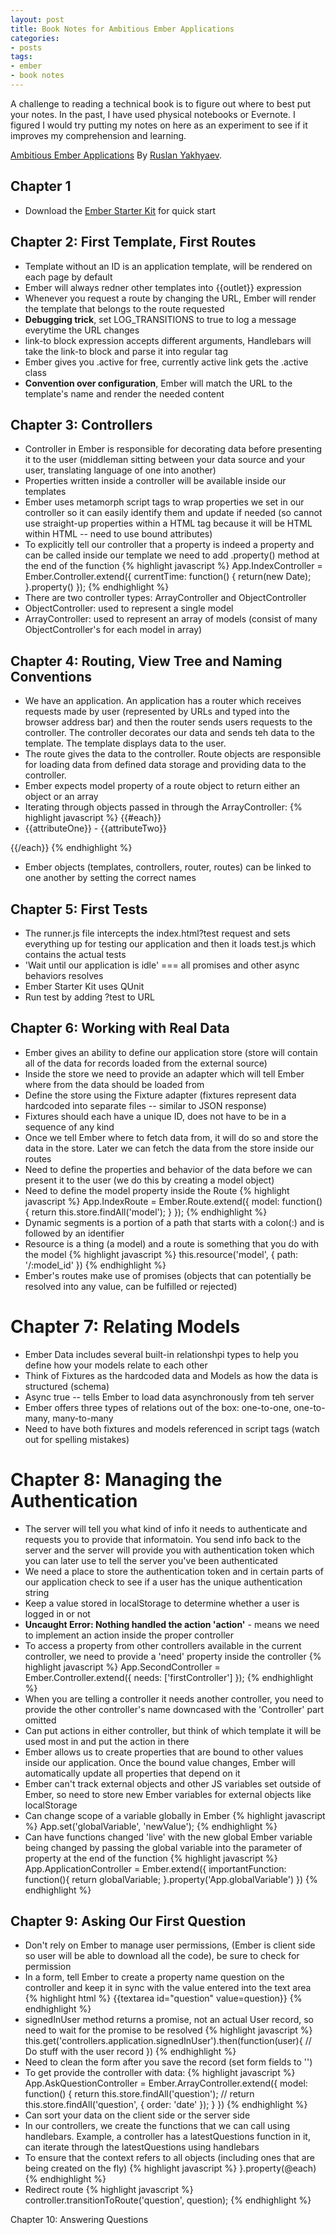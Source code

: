 ```yaml
---
layout: post
title: Book Notes for Ambitious Ember Applications
categories:
- posts
tags:
- ember
- book notes
---
```


A challenge to reading a technical book is to figure out where to best put your notes. In the past, I have used physical notebooks or Evernote. I figured I would try putting my notes on here as an experiment to see if it improves my comprehension and learning.

[Ambitious Ember Applications](https://leanpub.com/emberjs_applications) By [Ruslan Yakhyaev](https://twitter.com/ryakh).

Chapter 1
---
- Download the [Ember Starter Kit](http://www.emberjs.com) for quick start

Chapter 2: First Template, First Routes
---
- Template without an ID is an application template, will be rendered on each page by default
- Ember will always redner other templates into {{outlet}} expression
- Whenever you request a route by changing the URL, Ember will render the template that belongs to the route requested
- **Debugging trick**, set LOG_TRANSITIONS to true to log a message everytime the URL changes
- link-to block expression accepts different arguments, Handlebars will take the link-to block and parse it into regular <a></a> tag
- Ember gives you .active for free, currently active link gets the .active class
- **Convention over configuration**, Ember will match the URL to the template's name and render the needed content


Chapter 3: Controllers
---
- Controller in Ember is responsible for decorating data before presenting it to the user
 (middleman sitting between your data source and your user, translating language of one into another)
 - Properties written inside a controller will be available inside our templates
 - Ember uses metamorph script tags to wrap properties we set in our controller so it can easily identify them and update if needed (so cannot use straight-up properties within a HTML tag because it will be HTML within HTML -- need to use bound attributes)
 - To explicitly tell our controller that a property is indeed a property and can be called inside our template we need to add .property() method at the end of the function
{% highlight javascript %}
App.IndexController = Ember.Controller.extend({
  currentTime: function() {
    return(new Date);
  }.property()
});
{% endhighlight %}
- There are two controller types: ArrayController and ObjectController
- ObjectController: used to represent a single model
- ArrayController: used to represent an array of models (consist of many ObjectController's for each model in array)

Chapter 4: Routing, View Tree and Naming Conventions
---
- We have an application. An application has a router which receives requests made by user (represented by URLs and typed into the browser address bar) and then the router sends users requests to the controller. The controller decorates our data and sends teh data to the template. The template displays data to the user.
- The route gives the data to the controller. Route objects are responsible for loading data from defined data storage and providing data to the controller.
- Ember expects model property of a route object to return either an object or an array
- Iterating through objects passed in through the ArrayController:
{% highlight javascript %}
{{#each}}
  <li>{{attributeOne}} - {{attributeTwo}}</li>
{{/each}}
{% endhighlight %}
- Ember objects (templates, controllers, router, routes) can be linked to one another by setting the correct names

Chapter 5: First Tests
---
- The runner.js file intercepts the index.html?test request and sets everything up for testing our application and then it loads test.js which contains the actual tests
- 'Wait until our application is idle' === all promises and other async behaviors resolves
- Ember Starter Kit uses QUnit
- Run test by adding ?test to URL

Chapter 6: Working with Real Data
---
- Ember gives an ability to define our application store (store will contain all of the data for records loaded from the external source)
- Inside the store we need to provide an adapter which will tell Ember where from the data should be loaded from
- Define the store using the Fixture adapter (fixtures represent data hardcoded into separate files -- similar to JSON response)
- Fixtures should each have a unique ID, does not have to be in a sequence of any kind
- Once we tell Ember where to fetch data from, it will do so and store the data in the store. Later we can fetch the data from the store inside our routes
- Need to define the properties and behavior of the data before we can present it to the user (we do this by creating a model object)
- Need to define the model property inside the Route
{% highlight javascript %}
App.IndexRoute = Ember.Route.extend({
  model: function() {
    return this.store.findAll('model');
  }
});
{% endhighlight %}
- Dynamic segments is a portion of a path that starts with a colon(:) and is followed by an identifier
- Resource is a thing (a model) and a route is something that you do with the model
{% highlight javascript %}
this.resource('model', { path: '/:model_id' })
{% endhighlight %}
- Ember's routes make use of promises (objects that can potentially be resolved into any value, can be fulfilled or rejected)

Chapter 7: Relating Models
===
- Ember Data includes several built-in relationshpi types to help you define how your models relate to each other
- Think of Fixtures as the hardcoded data and Models as how the data is structured (schema)
- Async true -- tells Ember to load data asynchronously from teh server
- Ember offers three types of relations out of the box: one-to-one, one-to-many, many-to-many
- Need to have both fixtures and models referenced in script tags (watch out for spelling mistakes)

Chapter 8: Managing the Authentication
===
- The server will tell you what kind of info it needs to authenticate and requests you to provide that informatoin. You send info back to the server and the server will provide you with authentication token which you can later use to tell the server you've been authenticated
- We need a place to store the authentication token and in certain parts of our application check to see if a user has the unique authentication string
- Keep a value stored in localStorage to determine whether a user is logged in or not
- **Uncaught Error: Nothing handled the action 'action'** - means we need to implement an action inside the proper controller
- To access a property from other controllers available in the current controller, we need to provide a 'need' property inside the controller
{% highlight javascript %}
App.SecondController = Ember.Controller.extend({
  needs: ['firstController']
});
{% endhighlight %}
- When you are telling a controller it needs another controller, you need to provide the other controller's name downcased with the 'Controller' part omitted
- Can put actions in either controller, but think of which template it will be used most in and put the action in there
- Ember allows us to create properties that are bound to other values inside our application. Once the bound value changes, Ember will automatically update all properties that depend on it
- Ember can't track external objects and other JS variables set outside of Ember, so need to store new Ember variables for external objects like localStorage
- Can change scope of a variable globally in Ember
{% highlight javascript %}
App.set('globalVariable', 'newValue');
{% endhighlight %}
- Can have functions changed 'live' with the new global Ember variable being changed by passing the global variable into the parameter of property at the end of the function
{% highlight javascript %}
App.ApplicationController = Ember.extend({
  importantFunction: function(){
    return globalVariable;
  }.property('App.globalVariable')
})
{% endhighlight %}

Chapter 9: Asking Our First Question
---
- Don't rely on Ember to manage user permissions, (Ember is client side so user will be able to download all the code), be sure to check for permission
- In a form, tell Ember to create a property name question on the controller and keep it in sync with the value entered into the text area
{% highlight html %}
{{textarea id="question" value=question}}
{% endhighlight %}
- signedInUser method returns a promise, not an actual User record, so need to wait for the promise to be resolved
{% highlight javascript %}
this.get('controllers.application.signedInUser').then(function(user){
  // Do stuff with the user record
})
{% endhighlight %}
- Need to clean the form after you save the record (set form fields to '')
- To get provide the controller with data:
{% highlight javascript %}
App.AskQuestionController = Ember.ArrayController.extend({
  model: function() {
  return this.store.findAll('question');
  // return this.store.findAll('question', { order: 'date' });
  }
})
{% endhighlight %}
- Can sort your data on the client side or the server side
- In our controllers, we create the functions that we can call using handlebars. Example, a controller has a latestQuestions function in it, can iterate through the latestQuestions using handlebars
- To ensure that the context refers to all objects (including ones that are being created on the fly)
{% highlight javascript %}
}.property(@each)
{% endhighlight %}
- Redirect route
{% highlight javascript %}
controller.transitionToRoute('question', question);
{% endhighlight %}

Chapter 10: Answering Questions
